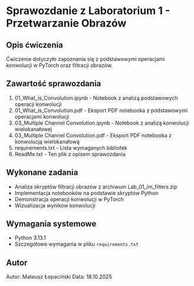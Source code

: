 # Sprawozdanie z Laboratorium 1 - Przetwarzanie Obrazów

## Opis ćwiczenia

Ćwiczenie dotyczyło zapoznania się z podstawowymi operacjami konwolucji w PyTorch oraz filtracji obrazów.

## Zawartość sprawozdania

1. 01_What_is_Convolution.ipynb - Notebook z analizą podstawowych operacji konwolucji
2. 01_What_is_Convolution.pdf - Eksport PDF notebooka z podstawowymi operacjami konwolucji
3. 03_Multiple Channel Convolution.ipynb - Notebook z analizą konwolucji wielokanałowej
4. 03_Multiple Channel Convolution.pdf - Eksport PDF notebooka z konwolucją wielokanałową
5. requirements.txt - Lista wymaganych bibliotek
6. ReadMe.txt - Ten plik z opisem sprawozdania

## Wykonane zadania

- Analiza skryptów filtracji obrazów z archiwum Lab_01_im_filters.zip
- Implementacja notebooków na podstawie skryptów Python
- Demonstracja operacji konwolucji w PyTorch
- Wizualizacja wyników konwolucji

## Wymagania systemowe

- Python 3.13.1
- Szczegółowe wymagania w pliku `requirements.txt`

## Autor

Autor: Mateusz Łopaciński
Data: 18.10.2025
